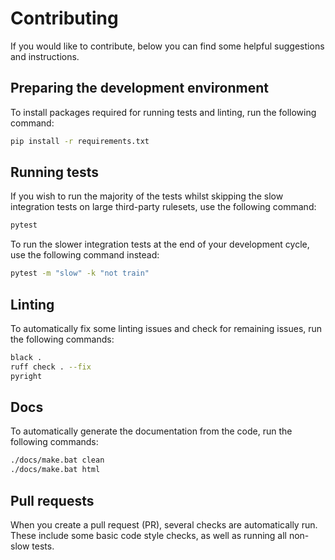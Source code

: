 # Contributing

If you would like to contribute, below you can find some helpful suggestions and instructions.

## Preparing the development environment

To install packages required for running tests and linting, run the following command:

```bash
pip install -r requirements.txt
```

## Running tests

If you wish to run the majority of the tests whilst skipping the slow integration tests on large third-party rulesets, use the following command:

```bash
pytest
```

To run the slower integration tests at the end of your development cycle, use the following command instead:

```bash
pytest -m "slow" -k "not train"
```

## Linting

To automatically fix some linting issues and check for remaining issues, run the following commands:

```bash
black .
ruff check . --fix
pyright
```

## Docs

To automatically generate the documentation from the code, run the following commands:
```bash
./docs/make.bat clean
./docs/make.bat html
```

## Pull requests

When you create a pull request (PR), several checks are automatically run. These include some basic code style checks, as well as running all non-slow tests.